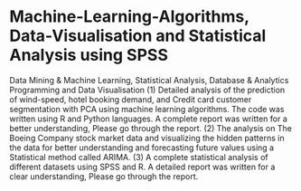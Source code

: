 # Machine-Learning-Algorithms, Data-Visualisation and Statistical Analysis using SPSS
Data Mining &amp; Machine Learning, Statistical Analysis, Database &amp; Analytics Programming and Data Visualisation
(1) Detailed analysis of the prediction of wind-speed, hotel booking demand, and Credit card customer segmentation with PCA using machine learning algorithms. The code was written using R and Python languages. A complete report was written for a better understanding, Please go through the report.
(2) The analysis on The Boeing Company stock market data and visualizing the hidden patterns in the data for better understanding and forecasting future values using a Statistical method called ARIMA.
(3) A complete statistical analysis of different datasets using SPSS and R. A detailed report was written for a clear understanding, Please go through the report.
